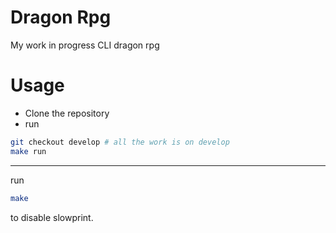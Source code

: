 # Dragon Rpg
My work in progress CLI dragon rpg

# Usage
- Clone the repository
- run
``` bash
git checkout develop # all the work is on develop
make run
```

-------

run

``` bash
make
```

to disable slowprint.
